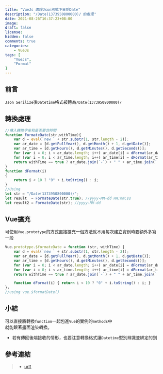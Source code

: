 ```yaml
---
title: "VueJs 處理Json格式下日期Date"
description: "/Date(1373950800000)/ 的處理"
date: 2021-08-26T16:37:23+08:00
image: 
draft: false
license: 
hidden: false
comments: true
categories:
    - VueJs
tags: [
    "VueJs",
    "Format"
]
---
```


## 前言

`Json Serilize`後`Datetime`格式被轉為`/Date(1373950800000)/`  

## 轉換處理

```javascript
//傳入轉換字串和是否要含時間
function FormateDate(str,withTime){
    var d = eval(`new ` + str.substr(1, str.length - 2));
    var ar_date = [d.getFullYear(), d.getMonth() + 1, d.getDate()];
    var ar_time = [d.getHours(), d.getMinutes(), d.getSeconds()];
    for (var i = 0; i < ar_date.length; i++) ar_date[i] = dFormat(ar_date[i]);
    for (var i = 0; i < ar_time.length; i++) ar_time[i] = dFormat(ar_time[i]);
    return withTime == true ? ar_date.join(`-`) + " " + ar_time.join(`: `) : ar_date.join(`-`);
}
function dFormat(i) 
{ 
    return i < 10 ? "0" + i.toString() : i; 
}
//Using
let str = "/Date(1373950800000)/";
let result  = FormateDate(str,true); //yyyy-MM-dd HH:mm:ss
let result2 = FormateDate(str); //yyyy-MM-dd
```

## Vue擴充
可使用`Vue.prototype`的方式直接擴充一個方法就不用每次建立實例時要額外多寫一段  
```javascript
Vue.prototype.$formateDate = function (str, withTime) {
    var d = eval(`new ` + str.substr(1, str.length - 2));
    var ar_date = [d.getFullYear(), d.getMonth() + 1, d.getDate()];
    var ar_time = [d.getHours(), d.getMinutes(), d.getSeconds()];
    for (var i = 0; i < ar_date.length; i++) ar_date[i] = dFormat(ar_date[i]);
    for (var i = 0; i < ar_time.length; i++) ar_time[i] = dFormat(ar_time[i]);
    return withTime == true ? ar_date.join(`-`) + " " + ar_time.join(`: `) : ar_date.join(`-`);

    function dFormat(i) { return i < 10 ? "0" + i.toString() : i; }
};
//using vue.$formatDate()
```


## 小結

可以直接將轉換`function`一起包進`Vue`的實例的`methods`中  
就能跟著畫面渲染轉換。

* 若有傳回後端接收的情形，也要注意轉換格式讓`Datetime`型別辨識並綁定的到  


## 參考連結

>* [url1](https://www.itread01.com/content/1509993517.html)